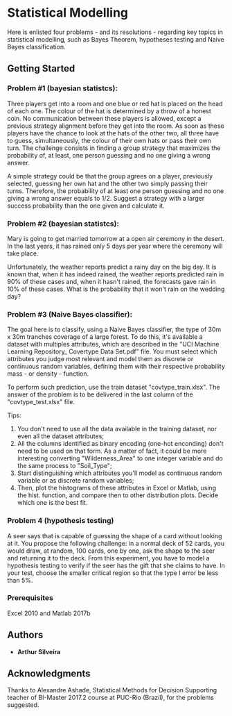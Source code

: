 # Statistical Modelling
Here is enlisted four problems - and its resolutions - regarding key topics in statistical modelling, such as Bayes Theorem, hypotheses testing and Naive Bayes classification.
## Getting Started
### Problem #1 (bayesian statistcs):
Three players get into a room and one blue or red hat is placed on the head of each one. The colour of the hat is determined by a throw of a honest coin. No communication between these players is allowed, except a previous strategy alignment before they get into the room. As soon as these players have the chance to look at the hats of the other two, all three have to guess, simultaneously, the colour of their own hats or pass their own turn. The challenge consists in finding a group strategy that maximizes the probability of, at least, one person guessing and no one giving a wrong answer.

A simple strategy could be that the group agrees on a player, previously selected, guessing her own hat and the other two simply passing their turns. Therefore, the probability of at least one person guessing and no one giving a wrong answer equals to 1/2. Suggest a strategy with a larger success probability than the one given and calculate it.

### Problem #2 (bayesian statistcs):
Mary is going to get married tomorrow at a open air ceremony in the desert. In the last years, it has rained only 5 days per year where the ceremony will take place.

Unfortunately, the weather reports predict a rainy day on the big day. It is known that, when it has indeed rained, the weather reports predicted rain in 90% of these cases and, when it hasn't rained, the forecasts gave rain in 10% of these cases. What is the probability that it won't rain on the wedding day? 

### Problem #3 (Naive Bayes classifier):
The goal here is to classify, using a Naive Bayes classifier, the type of 30m x 30m tranches coverage of a large forest. To do this, it's available a dataset with multiples attributes, which are described in the "UCI Machine Learning Repository_ Covertype Data Set.pdf" file. You must select which attributes you judge most relevant and model them as discrete or continuous random variables, defining them with their respective probability mass - or density - function.

To perform such prediction, use the train dataset "covtype_train.xlsx". The answer of the problem is to be delivered in the last column of the "covtype_test.xlsx" file.

Tips:
1) You don't need to use all the data available in the training dataset, nor even all the dataset attributes;
2) All the columns identified as binary encoding (one-hot enconding) don't need to be used on that form. As a matter of fact, it could be more interesting converting "Wilderness_Area" to one integer variable and do the same process to "Soil_Type";
3) Start distinguishing which attributes you'll model as continuous random variable or as discrete random variables;
4) Then, plot the histograms of these attributes in Excel or Matlab, using the hist. function, and compare then to other distribution plots. Decide which one is the best fit.

### Problem 4 (hypothesis testing)
A seer says that is capable of guessing the shape of a card without looking at it. You propose the following challenge: in a normal deck of 52 cards, you would draw, at random, 100 cards, one by one, ask the shape to the seer and returning it to the deck. From this experiment, you have to model a hypothesis testing to verify if the seer has the gift that she claims to have. In your test, choose the smaller critical region so that the type I error be less than 5%.

### Prerequisites
Excel 2010 and Matlab 2017b
## Authors
* **Arthur Silveira**
## Acknowledgments
Thanks to Alexandre Ashade, Statistical Methods for Decision Supporting teacher of BI-Master 2017.2 course at PUC-Rio (Brazil), for the problems suggested.
